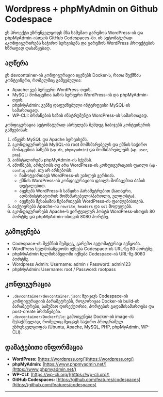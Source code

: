 # Wordpress + phpMyAdmin on Github Codespace

ეს პროექტი უზრუნველყოფს მზა სამუშაო გარემოს WordPress-ის და phpMyAdmin-ისთვის GitHub Codespaces-ში. ის ავტომატურად აკონფიგურირებს საჭირო სერვისებს და გარემოს WordPress პროექტების სწრაფად დასაწყებად.

## აღწერა

ეს devcontainer-ის კონფიგურაცია იყენებს Docker-ს, რათა შექმნას კონტეინერი, რომელშიც გაშვებულია:

* Apache: ვებ სერვერი WordPress-თვის.
* MySQL: მონაცემთა ბაზის სერვერი WordPress-ის და phpMyAdmin-თვის.
* phpMyAdmin: ვებზე დაფუძნებული ინტერფეისი MySQL-ის სამართავად.
* WP-CLI: ბრძანების ხაზის ინსტრუმენტი WordPress-ის სამართავად.

კონფიგურაცია ავტომატურად ასრულებს შემდეგ ნაბიჯებს კონტეინერის გაშვებისას:

1.  იწყებს MySQL და Apache სერვისებს.
2.  აკონფიგურირებს MySQL-ის root მომხმარებელს და ქმნის საჭირო მონაცემთა ბაზებს (`wp_db`, `phpmyadmin`) და მომხმარებლებს (`wp_user`, `pma`).
3.  აინსტალირებს phpMyAdmin-ის სქემას.
4.  ამოწმებს, არსებობს თუ არა WordPress-ის კონფიგურაციის ფაილი (`wp-config.php`). თუ არ არსებობს:
    * ჩამოტვირთავს WordPress-ის უახლეს ვერსიას.
    * ქმნის WordPress-ის კონფიგურაციის ფაილს მონაცემთა ბაზის დეტალებით.
    * აყენებს WordPress-ს საწყისი პარამეტრებით (სათაური, ადმინისტრატორის მომხმარებელი/პაროლი, ელფოსტა).
    * აყენებს შესაბამის ნებართვებს WordPress-ის ფაილებისთვის.
5.  ააქტიურებს Apache-ის `rewrite`, `headers` და `ssl` მოდულებს.
6.  აკონფიგურირებს Apache-ს ვირტუალურ ჰოსტს WordPress-ისთვის 80 პორტზე და phpMyAdmin-ისთვის 8080 პორტზე.

## გამოყენება

* Codespace-ის შექმნის შემდეგ, გარემო ავტომატურად აეწყობა.
* WordPress ხელმისაწვდომი იქნება Codespace-ის URL-ზე 80 პორტზე.
* phpMyAdmin ხელმისაწვდომი იქნება Codespace-ის URL-ზე 8080 პორტზე.
* Wordpress Admin: Username: admin / Password: admin123
* phpMyAdmin: Username: root / Password: rootpass

## კონფიგურაცია

* `.devcontainer/devcontainer.json`: შეიცავს Codespace-ის კონფიგურაციის პარამეტრებს, როგორიცაა Docker-ის build-ის პარამეტრები, სამუშაო დირექტორია, პორტების გადამისამართება და post-create ბრძანებები.
* `.devcontainer/Dockerfile`: გამოიყენება Docker-ის image-ის შესაქმნელად, რომელიც შეიცავს საჭირო პროგრამულ უზრუნველყოფას (Ubuntu, Apache, MySQL, PHP, phpMyAdmin, WP-CLI).

## დამატებითი ინფორმაცია

* **WordPress:** [https://wordpress.org/](https://wordpress.org/)
* **phpMyAdmin:** [https://www.phpmyadmin.net/](https://www.phpmyadmin.net/)
* **WP-CLI:** [https://wp-cli.org/](https://wp-cli.org/)
* **GitHub Codespaces:** [https://github.com/features/codespaces](https://github.com/features/codespaces)

---
